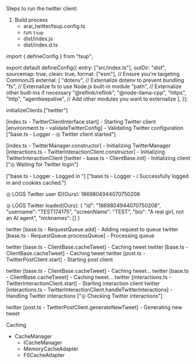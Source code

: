 Steps to run the twitter client:
1. Build process
    - arai_twitter/tsup.config.ts
    - run `tsup`
    - dist/index.js
    - dist/index.d.ts

import { defineConfig } from "tsup";

export default defineConfig({
    entry: ["src/index.ts"],
    outDir: "dist",
    sourcemap: true,
    clean: true,
    format: ["esm"], // Ensure you're targeting CommonJS
    external: [
        "dotenv", // Externalize dotenv to prevent bundling
        "fs", // Externalize fs to use Node.js built-in module
        "path", // Externalize other built-ins if necessary
        "@reflink/reflink",
        "@node-llama-cpp",
        "https",
        "http",
        "agentkeepalive",
        // Add other modules you want to externalize
    ],
});


   initializeClients 
   ["twitter"] 

   [index.ts - TwitterClientInterface.start] - Starting Twitter client
   [environment.ts - validateTwitterConfig] - Validating Twitter configuration
   ["base.ts - Logger - ◎ Twitter client started"] 

   [index.ts - TwitterManager.constructor] - Initializing TwitterManager
   [interactions.ts - TwitterInteractionClient.constructor] - Initializing TwitterInteractionClient
   [twitter - base.ts - ClientBase.init] - Initializing client
   ["◎ Waiting for Twitter login"] 

   ["base.ts - Logger - Logged in "] 
   ["base.ts - Logger - ℹ Successfully logged in and cookies cached."] 

 ◎ LOGS
   Twitter user ID(Ours):
   1869804944070750208 

 ◎ LOGS
   Twitter loaded(Ours): 
   {
            "id": "1869804944070750208",
            "username": "TEST174175",
            "screenName": "TEST",
            "bio": "A real girl, not an AI agent",
            "nicknames": []
  } 

twitter [base.ts - RequestQueue.add] - Adding request to queue
twitter [base.ts - RequestQueue.processQueue] - Processing queue

twitter [base.ts - ClientBase.cacheTweet] - Caching tweet
twitter [base.ts - ClientBase.cacheTweet] - Caching tweet
twitter [post.ts - TwitterPostClient.start] - Starting post client


twitter [base.ts - ClientBase.cacheTweet] - Caching tweet...
twitter [base.ts - ClientBase.cacheTweet] - Caching tweet...
twitter [interactions.ts - TwitterInteractionClient.start] - Starting interaction client
twitter [interactions.ts - TwitterInteractionClient.handleTwitterInteractions] - Handling Twitter interactions
 ["◎ Checking Twitter interactions"] 

 twitter [post.ts - TwitterPostClient.generateNewTweet] - Generating new tweet

 Caching 
 - CacheManager
    - ICacheManager
    - MemoryCacheAdapter 
    - FSCacheAdapter
    